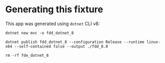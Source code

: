# Generating this fixture

This app was generated using `dotnet` CLI v8:
```
dotnet new mvc -o fdd_dotnet_8

dotnet publish fdd_dotnet_8 --configuration Release --runtime linux-x64 --self-contained false --output ./fdd_8.0

rm -rf fde_dotnet_8
```
